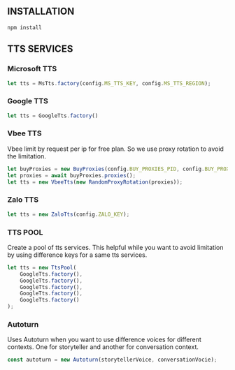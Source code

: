 
## INSTALLATION

```
npm install
```

## TTS SERVICES

### Microsoft TTS

```js
let tts = MsTts.factory(config.MS_TTS_KEY, config.MS_TTS_REGION);
```

### Google TTS

```js
let tts = GoogleTts.factory()
```


### Vbee TTS

Vbee limit by request per ip for free plan. So we use proxy rotation to avoid the limitation.

```js
let buyProxies = new BuyProxies(config.BUY_PROXIES_PID, config.BUY_PROXIES_KEY);
let proxies = await buyProxies.proxies();
let tts = new VbeeTts(new RandomProxyRotation(proxies));
```


### Zalo TTS

```js
let tts = new ZaloTts(config.ZALO_KEY);
```

### TTS POOL

Create a pool of tts services. This helpful while you want to avoid limitation by using difference keys for a same tts services.


```js
let tts = new TtsPool(
    GoogleTts.factory(),
    GoogleTts.factory(),
    GoogleTts.factory(),
    GoogleTts.factory(),
    GoogleTts.factory()
);

```


### Autoturn

Uses Autoturn when you want to use difference voices for different contexts. One for storyteller and another for conversation context.

```js
const autoturn = new Autoturn(storytellerVoice, conversationVocie);
```


